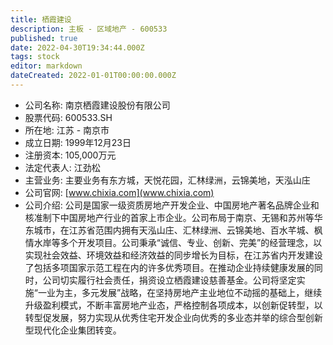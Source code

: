 ```yaml
---
title: 栖霞建设
description: 主板 - 区域地产 - 600533
published: true
date: 2022-04-30T19:34:44.000Z
tags: stock
editor: markdown
dateCreated: 2022-01-01T00:00:00.000Z
---
```


- 公司名称: 南京栖霞建设股份有限公司
- 股票代码: 600533.SH
- 所在地: 江苏 - 南京市
- 成立日期: 1999年12月23日
- 注册资本: 105,000万元
- 法定代表人: 江劲松
- 主营业务: 主要业务有东方城，天悦花园，汇林绿洲，云锦美地，天泓山庄
- 公司官网: [www.chixia.com](www.chixia.com)
- 公司介绍: 公司是国家一级资质房地产开发企业、中国房地产著名品牌企业和核准制下中国房地产行业的首家上市企业。公司布局于南京、无锡和苏州等华东城市，在江苏省范围内拥有天泓山庄、汇林绿洲、云锦美地、百水芊城、枫情水岸等多个开发项目。公司秉承“诚信、专业、创新、完美”的经营理念，以实现社会效益、环境效益和经济效益的同步增长为目标，在江苏省内开发建设了包括多项国家示范工程在内的许多优秀项目。在推动企业持续健康发展的同时，公司切实履行社会责任，捐资设立栖霞建设慈善基金。公司将坚定实施“一业为主，多元发展”战略，在坚持房地产主业地位不动摇的基础上，继续升级盈利模式，不断丰富房地产业态，严格控制各项成本，以创新促转型，以转型促发展，努力实现从优秀住宅开发企业向优秀的多业态并举的综合型创新型现代化企业集团转变。


